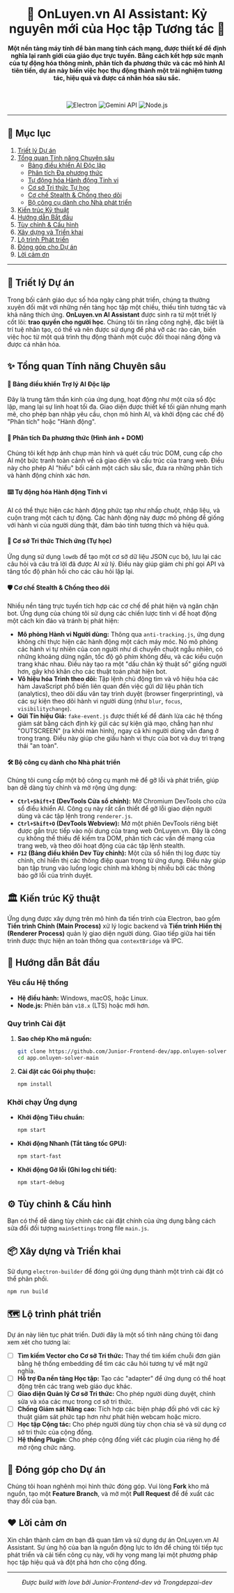 <div align="center">
  <br/>
  <h1>🚀 OnLuyen.vn AI Assistant: Kỷ nguyên mới của Học tập Tương tác 🚀</h1>
  <p>
    <strong>Một nền tảng máy tính để bàn mang tính cách mạng, được thiết kế để định nghĩa lại ranh giới của giáo dục trực tuyến. Bằng cách kết hợp sức mạnh của tự động hóa thông minh, phân tích đa phương thức và các mô hình AI tiên tiến, dự án này biến việc học thụ động thành một trải nghiệm tương tác, hiệu quả và được cá nhân hóa sâu sắc.</strong>
  </p>
  <br/>
  <p>
    <img src="https://img.shields.io/badge/Electron-^27.0.0-47848F?style=for-the-badge&logo=electron" alt="Electron">
    <img src="https://img.shields.io/badge/Google-Gemini_API-8A2BE2?style=for-the-badge&logo=google" alt="Gemini API">
    <img src="https://img.shields.io/badge/Node.js-LTS-339933?style=for-the-badge&logo=node.js" alt="Node.js">
  </p>
</div>

---

## 📜 Mục lục

1.  [Triết lý Dự án](#-triết-lý-dự-án)
2.  [Tổng quan Tính năng Chuyên sâu](#-tổng-quan-tính-năng-chuyên-sâu)
    *   [Bảng điều khiển AI Độc lập](#-bảng-điều-khiển-trợ-lý-ai-độc-lập)
    *   [Phân tích Đa phương thức](#-phân-tích-đa-phương-thức-hình-ảnh--dom)
    *   [Tự động hóa Hành động Tinh vi](#️-tự-động-hóa-hành-động-tinh-vi)
    *   [Cơ sở Tri thức Tự học](#-cơ-sở-tri-thức-thích-ứng-tự-học)
    *   [Cơ chế Stealth & Chống theo dõi](#-cơ-chế-stealth--chống-theo-dõi)
    *   [Bộ công cụ dành cho Nhà phát triển](#-bộ-công-cụ-dành-cho-nhà-phát-triển)
3.  [Kiến trúc Kỹ thuật](#-kiến-trúc-kỹ-thuật)
4.  [Hướng dẫn Bắt đầu](#-hướng-dẫn-bắt-đầu)
5.  [Tùy chỉnh & Cấu hình](#️-tùy-chỉnh--cấu-hình)
6.  [Xây dựng và Triển khai](#-xây-dựng-và-triển-khai)
7.  [Lộ trình Phát triển](#-lộ-trình-phát-triển)
8.  [Đóng góp cho Dự án](#-đóng-góp-cho-dự-án)
9.  [Lời cảm ơn](#-lời-cảm-ơn)

---

## 🔭 Triết lý Dự án

Trong bối cảnh giáo dục số hóa ngày càng phát triển, chúng ta thường xuyên đối mặt với những nền tảng học tập một chiều, thiếu tính tương tác và khả năng thích ứng. **OnLuyen.vn AI Assistant** được sinh ra từ một triết lý cốt lõi: **trao quyền cho người học**. Chúng tôi tin rằng công nghệ, đặc biệt là trí tuệ nhân tạo, có thể và nên được sử dụng để phá vỡ các rào cản, biến việc học từ một quá trình thụ động thành một cuộc đối thoại năng động và được cá nhân hóa.

## ✨ Tổng quan Tính năng Chuyên sâu

#### 🤖 Bảng điều khiển Trợ lý AI Độc lập

Đây là trung tâm thần kinh của ứng dụng, hoạt động như một cửa sổ độc lập, mang lại sự linh hoạt tối đa. Giao diện được thiết kế tối giản nhưng mạnh mẽ, cho phép bạn nhập yêu cầu, chọn mô hình AI, và khởi động các chế độ "Phân tích" hoặc "Hành động".

#### 📸 Phân tích Đa phương thức (Hình ảnh + DOM)

Chúng tôi kết hợp ảnh chụp màn hình và quét cấu trúc DOM, cung cấp cho AI một bức tranh toàn cảnh về cả giao diện và cấu trúc của trang web. Điều này cho phép AI "hiểu" bối cảnh một cách sâu sắc, đưa ra những phân tích và hành động chính xác hơn.

#### ⌨️ Tự động hóa Hành động Tinh vi

AI có thể thực hiện các hành động phức tạp như nhấp chuột, nhập liệu, và cuộn trang một cách tự động. Các hành động này được mô phỏng để giống với hành vi của người dùng thật, đảm bảo tính tương thích và hiệu quả.

#### 🧠 Cơ sở Tri thức Thích ứng (Tự học)

Ứng dụng sử dụng `lowdb` để tạo một cơ sở dữ liệu JSON cục bộ, lưu lại các câu hỏi và câu trả lời đã được AI xử lý. Điều này giúp giảm chi phí gọi API và tăng tốc độ phản hồi cho các câu hỏi lặp lại.

#### 🛡️ Cơ chế Stealth & Chống theo dõi

Nhiều nền tảng trực tuyến tích hợp các cơ chế để phát hiện và ngăn chặn bot. Ứng dụng của chúng tôi sử dụng các chiến lược tinh vi để hoạt động một cách kín đáo và tránh bị phát hiện:

*   **Mô phỏng Hành vi Người dùng:** Thông qua `anti-tracking.js`, ứng dụng không chỉ thực hiện các hành động một cách máy móc. Nó mô phỏng các hành vi tự nhiên của con người như di chuyển chuột ngẫu nhiên, có những khoảng dừng ngắn, tốc độ gõ phím không đều, và các kiểu cuộn trang khác nhau. Điều này tạo ra một "dấu chân kỹ thuật số" giống người hơn, gây khó khăn cho các thuật toán phát hiện bot.
*   **Vô hiệu hóa Trình theo dõi:** Tập lệnh chủ động tìm và vô hiệu hóa các hàm JavaScript phổ biến liên quan đến việc gửi dữ liệu phân tích (analytics), theo dõi dấu vân tay trình duyệt (browser fingerprinting), và các sự kiện theo dõi hành vi người dùng (như `blur`, `focus`, `visibilitychange`).
*   **Gửi Tín hiệu Giả:** `fake-event.js` được thiết kế để đánh lừa các hệ thống giám sát bằng cách định kỳ gửi các sự kiện giả mạo, chẳng hạn như "OUTSCREEN" (ra khỏi màn hình), ngay cả khi người dùng vẫn đang ở trong trang. Điều này giúp che giấu hành vi thực của bot và duy trì trạng thái "an toàn".

#### 🛠️ Bộ công cụ dành cho Nhà phát triển

Chúng tôi cung cấp một bộ công cụ mạnh mẽ để gỡ lỗi và phát triển, giúp bạn dễ dàng tùy chỉnh và mở rộng ứng dụng:

*   **`Ctrl+Shift+I` (DevTools Cửa sổ chính):** Mở Chromium DevTools cho cửa sổ điều khiển AI. Công cụ này rất cần thiết để gỡ lỗi giao diện người dùng và các tập lệnh trong `renderer.js`.
*   **`Ctrl+Shift+O` (DevTools Webview):** Mở một phiên DevTools riêng biệt được gắn trực tiếp vào nội dung của trang web OnLuyen.vn. Đây là công cụ không thể thiếu để kiểm tra DOM, phân tích các vấn đề mạng của trang web, và theo dõi hoạt động của các tập lệnh stealth.
*   **`F12` (Bảng điều khiển Dev Tùy chỉnh):** Một cửa sổ hiển thị log được tùy chỉnh, chỉ hiển thị các thông điệp quan trọng từ ứng dụng. Điều này giúp bạn tập trung vào luồng logic chính mà không bị nhiễu bởi các thông báo gỡ lỗi của trình duyệt.

## 🏛️ Kiến trúc Kỹ thuật

Ứng dụng được xây dựng trên mô hình đa tiến trình của Electron, bao gồm **Tiến trình Chính (Main Process)** xử lý logic backend và **Tiến trình Hiển thị (Renderer Process)** quản lý giao diện người dùng. Giao tiếp giữa hai tiến trình được thực hiện an toàn thông qua `contextBridge` và IPC.

## 🚀 Hướng dẫn Bắt đầu

### Yêu cầu Hệ thống

*   **Hệ điều hành:** Windows, macOS, hoặc Linux.
*   **Node.js:** Phiên bản `v18.x` (LTS) hoặc mới hơn.

### Quy trình Cài đặt

1.  **Sao chép Kho mã nguồn:**
    ```bash
    git clone https://github.com/Junior-Frontend-dev/app.onluyen-solver
    cd app.onluyen-solver-main
    ```

2.  **Cài đặt các Gói phụ thuộc:**
    ```bash
    npm install
    ```

### Khởi chạy Ứng dụng

*   **Khởi động Tiêu chuẩn:**
    ```bash
    npm start
    ```
*   **Khởi động Nhanh (Tắt tăng tốc GPU):**
    ```bash
    npm start-fast
    ```
*   **Khởi động Gỡ lỗi (Ghi log chi tiết):**
    ```bash
    npm start-debug
    ```

## ⚙️ Tùy chỉnh & Cấu hình

Bạn có thể dễ dàng tùy chỉnh các cài đặt chính của ứng dụng bằng cách sửa đổi đối tượng `mainSettings` trong file `main.js`.

## 📦 Xây dựng và Triển khai

Sử dụng `electron-builder` để đóng gói ứng dụng thành một trình cài đặt có thể phân phối.

```bash
npm run build
```

## 🗺️ Lộ trình phát triển

Dự án này liên tục phát triển. Dưới đây là một số tính năng chúng tôi đang xem xét cho tương lai:

*   [ ] **Tìm kiếm Vector cho Cơ sở Tri thức:** Thay thế tìm kiếm chuỗi đơn giản bằng hệ thống embedding để tìm các câu hỏi tương tự về mặt ngữ nghĩa.
*   [ ] **Hỗ trợ Đa nền tảng Học tập:** Tạo các "adapter" để ứng dụng có thể hoạt động trên các trang web giáo dục khác.
*   [ ] **Giao diện Quản lý Cơ sở Tri thức:** Cho phép người dùng duyệt, chỉnh sửa và xóa các mục trong cơ sở tri thức.
*   [ ] **Chống Giám sát Nâng cao:** Tích hợp các biện pháp đối phó với các kỹ thuật giám sát phức tạp hơn như phát hiện webcam hoặc micro.
*   [ ] **Học tập Cộng tác:** Cho phép người dùng tùy chọn chia sẻ và sử dụng cơ sở tri thức của cộng đồng.
*   [ ] **Hệ thống Plugin:** Cho phép cộng đồng viết các plugin của riêng họ để mở rộng chức năng.

## 🤝 Đóng góp cho Dự án

Chúng tôi hoan nghênh mọi hình thức đóng góp. Vui lòng **Fork** kho mã nguồn, tạo một **Feature Branch**, và mở một **Pull Request** để đề xuất các thay đổi của bạn.

## ❤️ Lời cảm ơn

Xin chân thành cảm ơn bạn đã quan tâm và sử dụng dự án OnLuyen.vn AI Assistant. Sự ủng hộ của bạn là nguồn động lực to lớn để chúng tôi tiếp tục phát triển và cải tiến công cụ này, với hy vọng mang lại một phương pháp học tập hiệu quả và đột phá hơn cho cộng đồng.

---
<div align="center">
  <em>Được build with love bởi Junior-Frontend-dev và Trongdepzai-dev</em>
</div>

